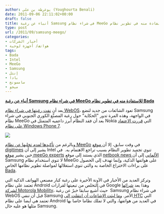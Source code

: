 ```yaml
---
author: يوغرطة بن علي (Youghourta Benali)
date: 2011-09-06 22:11:02+00:00
draft: false
title: أنباء عن رغبة Samsung في شراء نظام MeeGo للاستفادة منه في تطوير نظام Bada
type: post
url: /2011/09/samsung-meego/
categories:
- أخبار الشركات
- هواتف/ أجهزة لوحية
tags:
- Bada
- Intel
- MeeGo
- Samsung
- إنتل
- بادا
- سامسونج
- ميجو
---
```


[**أنباء عن رغبة Samsung في شراء نظام MeeGo للاستفادة منه في تطوير نظام Bada**](http://www.it-scoop.com/2011/09/samsung-meego/ )




بعد أن [نفت رغبتها في شراء نظام WebOS](http://www.it-scoop.com/2011/08/hp-touchepad-htc-webos/)، تعود الشائعات من جديد لتضع Samsung في الواجهة، وهذه المرة تدور "الحكاية" حول رغبة المصنِّع الكوري الجنوبي في شراء نظام MeeGo بعد أن فقد النظام أبرز داعميه المتمثل في Nokia التي [قررت الاعتماد على نظام Windows Phone 7](../2011/02/nokia-microsoft-windows-phone-7/).




[![](http://www.it-scoop.com/wp-content/uploads/2011/09/meego-samsung.jpg)
](http://www.it-scoop.com/2011/09/samsung-meego/%20)




وبالرغم من [تأكيدها لعدم تخليها عن نظام MeeGo](../2011/02/intel-defends-meego-nokia-defection/) في وقت سابق، إلا أن[ موقع digitimes](http://www.digitimes.com/news/a20110901PD217.html) يشير إلى أن Intel تنوي تجميد تطوير النظام بسبب تراجع الاهتمام به.  في حين يشير [موقع meeGo experts](http://www.meegoexperts.com/2011/09/samsung-meego-superpower-intel/) الذي يستند إلى موقع [netbook news الألماني](http://www.netbooknews.de/49018/intel-gibt-meego-samsung-uebernimmt/) إلى أن Samsung لا تنوي استخدام نظام MeeGo على هواتفها الذكية، وإنما تهدف إلى الحصول على براءات الاختراع الخاصة به والتي تنوي استغلالها لمواصلة تطوير نظامها الخاص [Bada](http://www.it-scoop.com/tag/bada/).




وتركز العديد من الأخبار في الآونة الأخيرة على رغبة كبار مصنعي الهواتف الذكية التي تعتمد على نظام Android في التخلص من تبعيتها لقرارات Google وهذا بعد [شرائها لشركة Motorola Mobility](../2011/08/google-motorola-mobility/)، حيث أُشيع سابقا خبرٌ عن رغبة  Samsung في شراء نظام WebOS قبل أن تنفي Samsung الأمر. [وما لبثت الإشاعات أن انتقلت إلى HTC](http://www.it-scoop.com/2011/08/hp-touchepad-htc-webos/) التي تعتمد هي أيضا على نظام Android في العديد من هواتفها، والتي لا تملك نظاما خاصا بها مثلها هو عليه حال Samsung.

